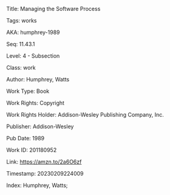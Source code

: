 Title:  Managing the Software Process

Tags:   works

AKA:    humphrey-1989

Seq:    11.43.1

Level:  4 - Subsection

Class:  work

Author: Humphrey, Watts

Work Type: Book

Work Rights: Copyright

Work Rights Holder: Addison-Wesley Publishing Company, Inc.

Publisher: Addison-Wesley

Pub Date: 1989

Work ID: 201180952

Link:   https://amzn.to/2a6O6zf

Timestamp: 20230209224009

Index:  Humphrey, Watts; 
